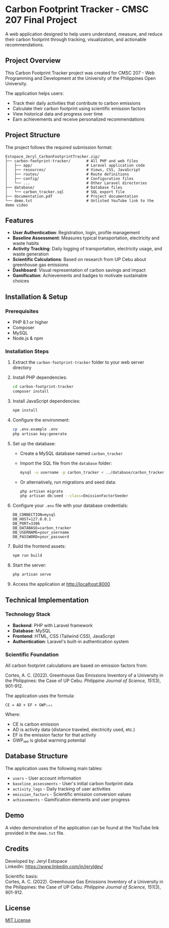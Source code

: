 # Carbon Footprint Tracker - CMSC 207 Final Project

A web application designed to help users understand, measure, and reduce their carbon footprint through tracking, visualization, and actionable recommendations.

## Project Overview

This Carbon Footprint Tracker project was created for CMSC 207 - Web Programming and Development at the University of the Philippines Open University.

The application helps users:

- Track their daily activities that contribute to carbon emissions
- Calculate their carbon footprint using scientific emission factors
- View historical data and progress over time
- Earn achievements and receive personalized recommendations

## Project Structure

The project follows the required submission format:

```
Estopace_Jeryl_CarbonFootprintTracker.zip/
├── carbon-footprint-tracker/       # All PHP and web files
│   ├── app/                        # Laravel application code
│   ├── resources/                  # Views, CSS, JavaScript
│   ├── routes/                     # Route definitions
│   ├── config/                     # Configuration files
│   └── ...                         # Other Laravel directories
├── database/                       # Database files
│   └── carbon_tracker.sql          # SQL export file
├── documentation.pdf               # Project documentation
└── demo.txt                        # Unlisted YouTube link to the demo video
```

## Features

- **User Authentication**: Registration, login, profile management
- **Baseline Assessment**: Measures typical transportation, electricity and waste habits
- **Activity Tracking**: Daily logging of transportation, electricity usage, and waste generation
- **Scientific Calculations**: Based on research from UP Cebu about greenhouse gas emissions
- **Dashboard**: Visual representation of carbon savings and impact
- **Gamification**: Achievements and badges to motivate sustainable choices

## Installation & Setup

### Prerequisites

- PHP 8.1 or higher
- Composer
- MySQL
- Node.js & npm

### Installation Steps

1. Extract the `carbon-footprint-tracker` folder to your web server directory

2. Install PHP dependencies:

    ```bash
    cd carbon-footprint-tracker
    composer install
    ```

3. Install JavaScript dependencies:

    ```bash
    npm install
    ```

4. Configure the environment:

    ```bash
    cp .env.example .env
    php artisan key:generate
    ```

5. Set up the database:

    - Create a MySQL database named `carbon_tracker`
    - Import the SQL file from the `database` folder:

        ```bash
        mysql -u username -p carbon_tracker < ../database/carbon_tracker.sql
        ```

    - Or alternatively, run migrations and seed data:

        ```bash
        php artisan migrate
        php artisan db:seed --class=EmissionFactorSeeder
        ```

6. Configure your `.env` file with your database credentials:

    ```
    DB_CONNECTION=mysql
    DB_HOST=127.0.0.1
    DB_PORT=3306
    DB_DATABASE=carbon_tracker
    DB_USERNAME=your_username
    DB_PASSWORD=your_password
    ```

7. Build the frontend assets:

    ```bash
    npm run build
    ```

8. Start the server:

    ```bash
    php artisan serve
    ```

9. Access the application at <http://localhost:8000>

## Technical Implementation

### Technology Stack

- **Backend**: PHP with Laravel framework
- **Database**: MySQL
- **Frontend**: HTML, CSS (Tailwind CSS), JavaScript
- **Authentication**: Laravel's built-in authentication system

### Scientific Foundation

All carbon footprint calculations are based on emission factors from:

Cortes, A. C. (2022). Greenhouse Gas Emissions Inventory of a University in the Philippines: the Case of UP Cebu. _Philippine Journal of Science, 151_(3), 901-912.

The application uses the formula:

```
CE = AD × EF × GWP₁₀₀
```

Where:

- CE is carbon emission
- AD is activity data (distance traveled, electricity used, etc.)
- EF is the emission factor for that activity
- GWP₁₀₀ is global warming potential

## Database Structure

The application uses the following main tables:

- `users` - User account information
- `baseline_assessments` - User's initial carbon footprint data
- `activity_logs` - Daily tracking of user activities
- `emission_factors` - Scientific emission conversion values
- `achievements` - Gamification elements and user progress

## Demo

A video demonstration of the application can be found at the YouTube link provided in the `demo.txt` file.

## Credits

Developed by: Jeryl Estopace  
LinkedIn: <https://www.linkedin.com/in/jeryldev/>

Scientific basis:  
Cortes, A. C. (2022). Greenhouse Gas Emissions Inventory of a University in the Philippines: the Case of UP Cebu. _Philippine Journal of Science, 151_(3), 901-912.

## License

[MIT License](LICENSE)
